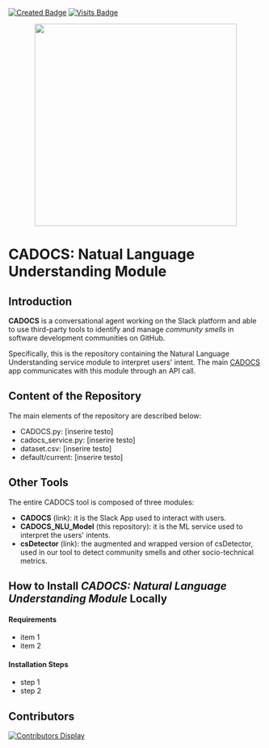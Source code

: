 [![Created Badge](https://badges.pufler.dev/created/vipenti/CADOCS_NLU_Model)](https://badges.pufler.dev)
[![Visits Badge](https://badges.pufler.dev/visits/vipenti/CADOCS_NLU_Model)](https://badges.pufler.dev)

<p align = "center">
  <img src = "https://github.com/vipenti/CADOCS_NLU_Model/blob/main/cadocs_logo.png?raw=true" width = "400" heigth = "200">
</p>

# CADOCS: Natual Language Understanding Module

## Introduction

**CADOCS** is a conversational agent working on the Slack platform and able to use third-party tools to identify and manage *community smells* in software development communities on GitHub.

Specifically, this is the repository containing the Natural Language Understanding service module to interpret users' intent. The main [CADOCS](https://github.com/gianwario/CADOCS) app communicates with this module through an API call.


## Content of the Repository

The main elements of the repository are described below:

- CADOCS.py: [inserire testo]
- cadocs_service.py: [inserire testo]
- dataset.csv: [inserire testo]
- default/current: [inserire testo]

## Other Tools

The entire CADOCS tool is composed of three modules:
- **CADOCS** (link): it is the Slack App used to interact with users.
- **CADOCS_NLU_Model** (this repository): it is the ML service used to interpret the users' intents.
- **csDetector** (link): the augmented and wrapped version of csDetector, used in our tool to detect community smells and other socio-technical metrics.

<!--
## Authors

List of authors:

- **Gianmario Voria** — *g.voria6@studenti.unisa.it* — University of Salerno, Salerno, Italy
- **Viviana Pentangelo** — *v.pentangelo4@studenti.unisa.it* — University of Salerno, Salerno, Italy
- **Antonio Della Porta** — *a.dellaporta26@studenti.unisa.it* — University of Salerno, Salerno, Italy
- **Stefano Lambiase** — *slambiase@unisa.it* — Software Engineering (SeSa) Lab, Department of Computer Science - University of Salerno, Salerno, Italy
- **Gemma Catolino** — *g.catolino@tilburguniversity.edu* — Jheronimus Academy of Data Science - Tilburg University, 's-Hertogenbosch, Netherlands
- **Fabio Palomba** — *fpalomba@unisa.it* — Software Engineering (SeSa) Lab, Department of Computer Science - University of Salerno, Salerno, Italy
- **Filomena Ferrucci** — *fferrucci@unisa.it* — Software Engineering (SeSa) Lab, Department of Computer Science - University of Salerno, Salerno, Italy
-->

## How to Install *CADOCS: Natural Language Understanding Module* Locally

#### Requirements

- item 1
- item 2

#### Installation Steps

- step 1
- step 2

## Contributors

[![Contributors Display](https://badges.pufler.dev/contributors/vipenti/CADOCS_NLU_Model?size=75&padding=5&bots=true)](https://badges.pufler.dev)

<!--
## References

Please, if you want to cite our work use the following *bibtex* code:

```bibtex

```
-->
